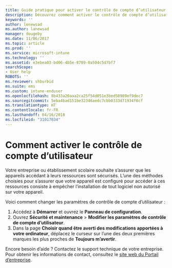 ```yaml
---
title: Guide pratique pour activer le contrôle de compte d’utilisateur | Microsoft Docs
description: Découvrez comment activer le contrôle de compte d’utilisateur pour accéder aux ressources de l’entreprise.
keywords: ''
author: lenewsad
ms.author: lanewsad
manager: dougeby
ms.date: 11/06/2017
ms.topic: article
ms.prod: ''
ms.service: microsoft-intune
ms.technology: ''
ms.assetid: e3ebea03-bd06-4b5e-8709-0a504c5d7bf7
searchScope:
- User help
ROBOTS: ''
ms.reviewer: shburbid
ms.suite: ems
ms.custom: intune-enduser
ms.openlocfilehash: 8b433a20aaa2ca25f54d051e3bed58989ef9dec7
ms.sourcegitcommit: 5eba4bad151be32346aedc7cbb0333d71934f8cf
ms.translationtype: HT
ms.contentlocale: fr-FR
ms.lasthandoff: 04/16/2018
ms.locfileid: "31017034"
---
```

# <a name="how-to-enable-user-access-control"></a>Comment activer le contrôle de compte d’utilisateur

Votre entreprise ou établissement scolaire souhaite s’assurer que les appareils accédant à leurs ressources sont sécurisés. L’une des méthodes choisies pour s’assurer que votre appareil est configuré pour accéder à ces ressources consiste à empêcher l’installation de tout logiciel non autorisé sur votre appareil.

Voici comment changer les paramètres de contrôle de compte d’utilisateur :

1. Accédez à **Démarrer** et ouvrez le **Panneau de configuration**.
2. Ouvrez **Sécurité et maintenance** > **Modifier les paramètres de contrôle de compte d’utilisateur**.
3. Dans la page **Choisir quand être averti des modifications apportées à votre ordinateur**, déplacez le curseur sur l’une des deux premières marques les plus proches de **Toujours m’avertir**.

Encore besoin d’aide ? Contactez le support technique de votre entreprise. Pour obtenir les informations de contact, consultez le [site web du Portail d’entreprise](https://portal.manage.microsoft.com#HelpDeskDialog).
